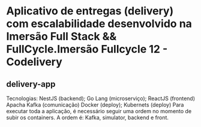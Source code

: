 # Aplicativo de entregas (delivery) com escalabilidade desenvolvido na Imersão Full Stack && FullCycle.Imersão Fullcycle 12 - Codelivery

## delivery-app

Tecnologias:
NestJS (backend);
Go Lang (microserviço);
ReactJS (frontend)
Apacha Kafka (comunicação)
Docker (deploy);
Kubernets (deploy)
Para executar toda a aplicação, é necessário seguir uma ordem no momento de subir os containers. A ordem é: Kafka, simulator, backend e front.



